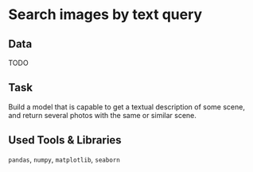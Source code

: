 # Search images by text query

## Data

TODO

## Task

Build a model that is capable to get a textual description of some scene, and return several photos with the same or similar scene.

## Used Tools & Libraries
`pandas`, `numpy`, `matplotlib`, `seaborn`
